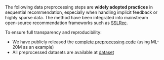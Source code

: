 The following data preprocessing steps are **widely adopted practices** in sequential recommendation, especially when handling implicit feedback or highly sparse data. The method have been integrated into mainstream open-source recommendation frameworks such as [SSLRec](https://github.com/HKUDS/SSLRec).

To ensure full transparency and reproducibility:
- We have publicly released the [complete preprocessing code](dataset/pre_process.ipynb) (using ML-20M as an example)
- All preprocessed datasets are available at [dataset](dataset)
